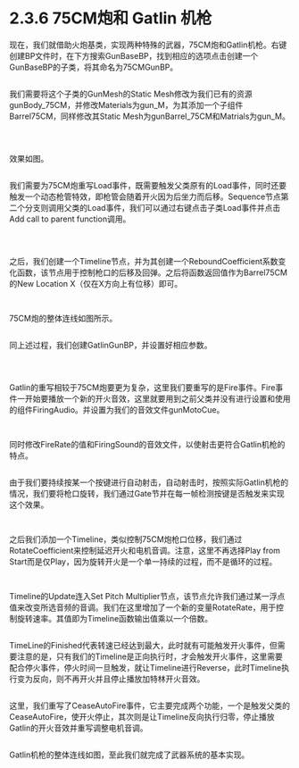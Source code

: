 # 2.3.6 75CM炮和 Gatlin 机枪

现在，我们就借助火炮基类，实现两种特殊的武器，75CM炮和Gatlin机枪。右键创建BP文件时，在下方搜索GunBaseBP，找到相应的选项点击创建一个GunBaseBP的子类，将其命名为75CMGunBP。

<figure><img src="../../../.gitbook/assets/image (377).png" alt=""><figcaption></figcaption></figure>

我们需要将这个子类的GunMesh的Static Mesh修改为我们已有的资源gunBody\_75CM，并修改Materials为gun\_M，为其添加一个子组件Barrel75CM，同样修改其Static Mesh为gunBarrel\_75CM和Matrials为gun\_M。

<figure><img src="../../../.gitbook/assets/image (66).png" alt=""><figcaption></figcaption></figure>

<figure><img src="../../../.gitbook/assets/image (163).png" alt=""><figcaption></figcaption></figure>

<figure><img src="../../../.gitbook/assets/image (161).png" alt=""><figcaption></figcaption></figure>

效果如图。

<figure><img src="../../../.gitbook/assets/image (348).png" alt=""><figcaption></figcaption></figure>

我们需要为75CM炮重写Load事件，既需要触发父类原有的Load事件，同时还要触发一个动态枪管特效，即枪管会随着开火因为后坐力而后移。Sequence节点第二个分支则调用父类的Load事件，我们可以通过右键点击子类Load事件并点击Add call to parent function调用。

<figure><img src="../../../.gitbook/assets/image (357).png" alt=""><figcaption></figcaption></figure>

<figure><img src="../../../.gitbook/assets/image (187).png" alt=""><figcaption></figcaption></figure>

<figure><img src="../../../.gitbook/assets/image (175).png" alt=""><figcaption></figcaption></figure>

之后，我们创建一个Timeline节点，并为其创建一个ReboundCoefficient系数变化函数，该节点用于控制枪口的后移及回弹。之后将函数返回值作为Barrel75CM的New Location X（仅在X方向上有位移）即可。

<figure><img src="../../../.gitbook/assets/image (119).png" alt=""><figcaption></figcaption></figure>

<figure><img src="../../../.gitbook/assets/image (68).png" alt=""><figcaption></figcaption></figure>

75CM炮的整体连线如图所示。

<figure><img src="../../../.gitbook/assets/image (100).png" alt=""><figcaption></figcaption></figure>

同上述过程，我们创建GatlinGunBP，并设置好相应参数。

<figure><img src="../../../.gitbook/assets/image (334).png" alt=""><figcaption></figcaption></figure>

<figure><img src="../../../.gitbook/assets/image (26).png" alt=""><figcaption></figcaption></figure>

<figure><img src="../../../.gitbook/assets/image (60).png" alt=""><figcaption></figcaption></figure>

Gatlin的重写相较于75CM炮要更为复杂，这里我们要重写的是Fire事件。Fire事件一开始要播放一个新的开火音效，这里就要用到之前父类并没有进行设置和使用的组件FiringAudio。并设置为我们的音效文件gunMotoCue。

<figure><img src="../../../.gitbook/assets/image (324).png" alt=""><figcaption></figcaption></figure>

<figure><img src="../../../.gitbook/assets/image (94).png" alt=""><figcaption></figcaption></figure>

同时修改FireRate的值和FiringSound的音效文件，以使射击更符合Gatlin机枪的特点。

<figure><img src="../../../.gitbook/assets/image (135).png" alt=""><figcaption></figcaption></figure>

由于我们要持续按某一个按键进行自动射击，自动射击时，按照实际Gatlin机枪的情况，我们要将枪口旋转，我们通过Gate节并在每一帧检测按键是否触发来实现这个效果。

<figure><img src="../../../.gitbook/assets/image (113).png" alt=""><figcaption></figcaption></figure>

<figure><img src="../../../.gitbook/assets/image (162).png" alt=""><figcaption></figcaption></figure>

之后我们添加一个Timeline，类似控制75CM炮枪口位移，我们通过RotateCoefficient来控制延迟开火和电机音调。注意，这里不再选择Play from Start而是仅Play，因为旋转开火是一个单一持续的过程，而不是循环的过程。

<figure><img src="../../../.gitbook/assets/image (358).png" alt=""><figcaption></figcaption></figure>

<figure><img src="../../../.gitbook/assets/image (3).png" alt=""><figcaption></figcaption></figure>

Timeline的Update连入Set Pitch Multiplier节点，该节点允许我们通过某一浮点值来改变所选音频的音调。我们在这里增加了一个新的变量RotateRate，用于控制旋转速率。其值即为Timeline函数输出值乘以一个倍数。

<figure><img src="../../../.gitbook/assets/image (115).png" alt=""><figcaption></figcaption></figure>

TimeLine的Finished代表转速已经达到最大，此时就有可能触发开火事件，但需要注意的是，只有我们的Timeline是正向执行时，才会触发开火事件，这里需要配合停火事件，停火时间一旦触发，就让Timeline进行Reverse，此时Timeline执行变为反向，则不再开火并且停止播放加特林开火音效。

<figure><img src="../../../.gitbook/assets/image (24).png" alt=""><figcaption></figcaption></figure>

这里，我们重写了CeaseAutoFire事件，它主要完成两个功能，一个是触发父类的CeaseAutoFire，使开火停止，其次则是让Timeline反向执行归零，停止播放Gatlin的开火音效并重写调整电机音调。

<figure><img src="../../../.gitbook/assets/image (412).png" alt=""><figcaption></figcaption></figure>

Gatlin机枪的整体连线如图，至此我们就完成了武器系统的基本实现。

<figure><img src="../../../.gitbook/assets/image (211).png" alt=""><figcaption></figcaption></figure>
